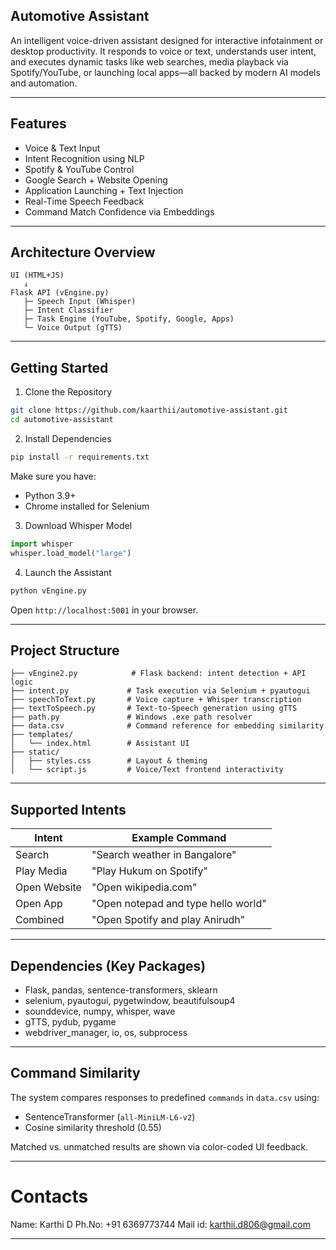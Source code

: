 ## Automotive Assistant

An intelligent voice-driven assistant designed for interactive infotainment or desktop productivity. It responds to voice or text, understands user intent, and executes dynamic tasks like web searches, media playback via Spotify/YouTube, or launching local apps—all backed by modern AI models and automation.

---

## Features

- Voice & Text Input
- Intent Recognition using NLP
- Spotify & YouTube Control
- Google Search + Website Opening
- Application Launching + Text Injection
- Real-Time Speech Feedback
- Command Match Confidence via Embeddings

---

## Architecture Overview

```
UI (HTML+JS)
   ↓
Flask API (vEngine.py)
   ├─ Speech Input (Whisper)
   ├─ Intent Classifier
   ├─ Task Engine (YouTube, Spotify, Google, Apps)
   └─ Voice Output (gTTS)
```

---

## Getting Started

1. Clone the Repository

```bash
git clone https://github.com/kaarthii/automotive-assistant.git
cd automotive-assistant
```

2. Install Dependencies

```bash
pip install -r requirements.txt
```

Make sure you have:
- Python 3.9+
- Chrome installed for Selenium

3. Download Whisper Model

```python
import whisper
whisper.load_model("large")
```

4. Launch the Assistant

```bash
python vEngine.py
```

Open `http://localhost:5001` in your browser.

---

## Project Structure

```
├── vEngine2.py            # Flask backend: intent detection + API logic
├── intent.py             # Task execution via Selenium + pyautogui
├── speechToText.py       # Voice capture + Whisper transcription
├── textToSpeech.py       # Text-to-Speech generation using gTTS
├── path.py               # Windows .exe path resolver
├── data.csv              # Command reference for embedding similarity
├── templates/
│   └── index.html        # Assistant UI
├── static/
│   ├── styles.css        # Layout & theming
│   └── script.js         # Voice/Text frontend interactivity
```

---

## Supported Intents

| Intent         | Example Command                            |
|----------------|---------------------------------------------|
| Search         | "Search weather in Bangalore"              |
| Play Media     | "Play Hukum on Spotify"                 |
| Open Website   | "Open wikipedia.com"                       |
| Open App       | "Open notepad and type hello world"        |
| Combined       | "Open Spotify and play Anirudh"       |

---

## Dependencies (Key Packages)

- Flask, pandas, sentence-transformers, sklearn
- selenium, pyautogui, pygetwindow, beautifulsoup4
- sounddevice, numpy, whisper, wave
- gTTS, pydub, pygame
- webdriver_manager, io, os, subprocess

---

## Command Similarity

The system compares responses to predefined `commands` in `data.csv` using:
- SentenceTransformer (`all-MiniLM-L6-v2`)
- Cosine similarity threshold (0.55)

Matched vs. unmatched results are shown via color-coded UI feedback.

---

# Contacts

Name: Karthi D
Ph.No: +91 6369773744
Mail id: karthii.d806@gmail.com

---



